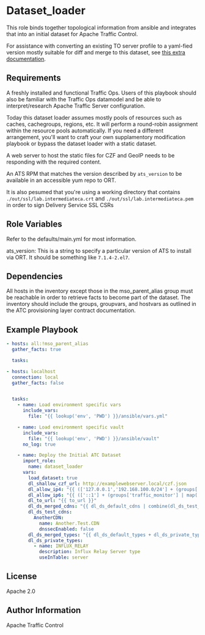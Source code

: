 <!--
    Licensed to the Apache Software Foundation (ASF) under one
    or more contributor license agreements.  See the NOTICE file
    distributed with this work for additional information
    regarding copyright ownership.  The ASF licenses this file
    to you under the Apache License, Version 2.0 (the
    "License"); you may not use this file except in compliance
    with the License.  You may obtain a copy of the License at

      http://www.apache.org/licenses/LICENSE-2.0

    Unless required by applicable law or agreed to in writing,
    software distributed under the License is distributed on an
    "AS IS" BASIS, WITHOUT WARRANTIES OR CONDITIONS OF ANY
    KIND, either express or implied.  See the License for the
    specific language governing permissions and limitations
    under the License.
-->
Dataset_loader
=========

This role binds together topological information from ansible and integrates that into an initial dataset for Apache Traffic Control.

For assistance with converting an existing TO server profile to a yaml-fied version mostly suitable for diff and merge to this dataset, see [this extra documentation](profile.parameter.conversion.md).

Requirements
------------

A freshly installed and functional Traffic Ops.  Users of this playbook should also be familiar with the Traffic Ops datamodel and be able to interpret/research Apache Traffic Server configuration.

Today this dataset loader assumes mostly pools of resources such as caches, cachegroups, regions, etc.  It will perform a round-robin assignment within the resource pools automatically.  If you need a different arrangement, you'll want to craft your own supplamentory modification playbook or bypass the dataset loader with a static dataset.

A web server to host the static files for CZF and GeoIP needs to be responding with the required content.

An ATS RPM that matches the version described by `ats_version` to be available in an accessible yum repo to ORT.

It is also pesumed that you're using a working directory that contains `./out/ssl/lab.intermediateca.crt` and `./out/ssl/lab.intermediateca.pem` in order to sign Delivery Service SSL CSRs

Role Variables
--------------

Refer to the defaults/main.yml for most information.

ats_version: This is a string to specify a particular version of ATS to install via ORT.  It should be something like `7.1.4-2.el7`.

Dependencies
------------

All hosts in the inventory except those in the mso_parent_alias group must be reachable in order to retrieve facts to become part of the dataset.  The inventory should include the groups, groupvars, and hostvars as outlined in the ATC provisioning layer contract documentation.

Example Playbook
----------------
```yaml
- hosts: all:!mso_parent_alias
  gather_facts: true

  tasks:

- hosts: localhost
  connection: local
  gather_facts: false


  tasks:
    - name: Load environment specific vars
      include_vars:
        file: "{{ lookup('env', 'PWD') }}/ansible/vars.yml"

    - name: Load environment specific vault
      include_vars:
        file: "{{ lookup('env', 'PWD') }}/ansible/vault"
      no_log: true

    - name: Deploy the Initial ATC Dataset
      import_role:
        name: dataset_loader
      vars:
        load_dataset: true
        dl_shallow_czf_url: http://examplewebserver.local/czf.json
        dl_allow_ip4: "{{ (['127.0.0.1','192.168.100.0/24'] + (groups['traffic_monitor'] | map('extract', hostvars, ['ansible_default_ipv4', 'address']) | list)) | join(',') }}"
        dl_allow_ip6: "{{ (['::1'] + (groups['traffic_monitor'] | map('extract', hostvars, ['ansible_default_ipv6', 'address']) | list)) | join(',') }}"
        dl_to_url: "{{ to_url }}"
        dl_ds_merged_cdns: "{{ dl_ds_default_cdns | combine(dl_ds_test_cdns) }}"
        dl_ds_test_cdns:
          AnotherCDN:
            name: Another.Test.CDN
            dnssecEnabled: false
        dl_ds_merged_types: "{{ dl_ds_default_types + dl_ds_private_types }}"
        dl_ds_private_types:
          - name: INFLUX_RELAY
            description: Influx Relay Server type
            useInTable: server
```

License
-------

Apache 2.0

Author Information
------------------

Apache Traffic Control

